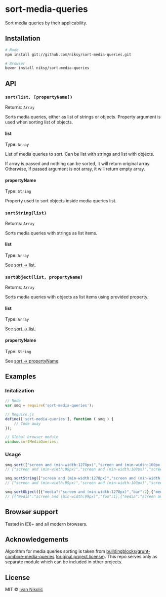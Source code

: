 # sort-media-queries

Sort media queries by their applicability.

## Installation

```sh
# Node
npm install git://github.com/niksy/sort-media-queries.git

# Browser
bower install niksy/sort-media-queries
```

## API

### `sort(list, [propertyName])`

Returns: `Array`

Sorts media queries, either as list of strings or objects. Property argument is used when sorting list of objects.

#### list

Type: `Array`

List of media queries to sort. Can be list with strings and list with objects.

If array is passed and nothing can be sorted, it will return original array. Otherwise, if passed argument is not array, it will return empty array.

#### propertyName

Type: `String`

Property used to sort objects inside media queries list.

### `sortString(list)`

Returns: `Array`

Sorts media queries with strings as list items.

#### list

Type: `Array`

See [sort → list](#list).

### `sortObject(list, propertyName)`

Returns: `Array`

Sorts media queries with objects as list items using provided property.

#### list

Type: `Array`

See [sort → list](#list).

#### propertyName

Type: `String`

See [sort → propertyName](#propertyName).

## Examples

### Initalization

```js
// Node
var smq = require('sort-media-queries');

// Require.js
define(['sort-media-queries'], function ( smq ) {
	// Code away
});

// Global browser module
window.sortMediaQueries;
```

### Usage

```js
smq.sort(["screen and (min-width:1278px)","screen and (min-width:100px)","screen and (min-width:99px)"]);
// ["screen and (min-width:99px)","screen and (min-width:100px)","screen and (min-width:1278px)"]

smq.sortString(["screen and (min-width:1278px)","screen and (min-width:100px)","screen and (min-width:99px)"]);
// ["screen and (min-width:99px)","screen and (min-width:100px)","screen and (min-width:1278px)"]

smq.sortObject([{"media":"screen and (min-width:1278px)","bar":2},{"media":"screen and (min-width:100px)"},{"media":"screen and (min-width:99px)","foo":1}], 'media');
// [{"media":"screen and (min-width:99px)","foo":1},{"media":"screen and (min-width:100px)"},{"media":"screen and (min-width:1278px)","bar":2}]
```

## Browser support

Tested in IE8+ and all modern browsers.

## Acknowledgements

Algorithm for media queries sorting is taken from [buildingblocks/grunt-combine-media-queries](https://github.com/buildingblocks/grunt-combine-media-queries) ([original project license](https://github.com/JohnCashmore/grunt-combine-media-queries/blob/master/LICENSE-MIT)). This repo serves only as separate module which can be included in other projects.

## License

MIT © [Ivan Nikolić](http://ivannikolic.com)
